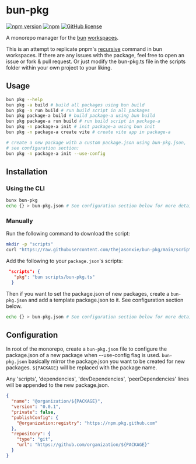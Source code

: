 # bun-pkg

[![npm version](https://badge.fury.io/js/bun-pkg.svg)](https://badge.fury.io/js/bun-pkg)
[![npm](https://img.shields.io/npm/dt/bun-pkg.svg)](https://www.npmjs.com/package/bun-pkg)
[![GitHub license](https://img.shields.io/badge/license-MIT-blue.svg)](https://raw.githubusercontent.com/brunobasto/bun-pkg/master/LICENSE)

A monorepo manager for the [bun](https://bun.sh/) [workspaces](https://bun.sh/docs/install/workspaces).

This is an attempt to replicate pnpm's [recursive](https://pnpm.io/cli/recursive) command in bun workspaces. If there are any issues with the package, feel free to open an issue or fork & pull request. Or just modify the bun-pkg.ts file in the scripts folder within your own project to your liking.

## Usage

```bash
bun pkg --help
bun pkg -a build # build all packages using bun build
bun pkg -a run build # run build script in all packages
bun pkg package-a build # build package-a using bun build
bun pkg package-a run build # run build script in package-a
bun pkg -n package-a init # init package-a using bun init
bun pkg -n package-a create vite # create vite app in package-a

# create a new package with a custom package.json using bun-pkg.json,
# see configuration section:
bun pkg -n package-a init --use-config

```

## Installation

### Using the CLI

```bash
bunx bun-pkg
echo {} > bun-pkg.json # See configuration section below for more details
```

### Manually

Run the following command to download the script:

```bash
mkdir -p "scripts"
curl "https://raw.githubusercontent.com/thejasonxie/bun-pkg/main/scripts/bun-pkg.ts" > "scripts/bun-pkg.ts"
```

Add the following to your `package.json`'s scripts:

```json
 "scripts": {
   "pkg": "bun scripts/bun-pkg.ts"
  }
```

Then if you want to set the package.json of new packages, create a `bun-pkg.json` and add a template package.json to it. See configuration section below.

```bash
echo {} > bun-pkg.json # See configuration section below for more details
```

## Configuration

In root of the monorepo, create a `bun-pkg.json` file to configure the package.json of a new package when --use-config flag is used.
`bun-pkg.json` basically mirror the package.json you want to be created for new packages.
`${PACKAGE}` will be replaced with the package name.

Any 'scripts', 'dependencies', 'devDependencies', 'peerDependencies' lines will be appended to the new package.json.

```json
{
  "name": "@organization/${PACKAGE}",
  "version": "0.0.1",
  "private": false,
  "publishConfig": {
    "@organization:registry": "https://npm.pkg.github.com"
  },
  "repository": {
    "type": "git",
    "url": "https://github.com/organization/${PACKAGE}"
  }
}
```
